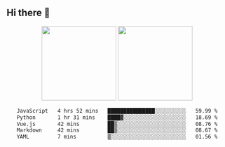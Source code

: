 ## Hi there 👋
<div align="center">
<span>  </span>
<img height="170px" src="https://github-readme-stats.vercel.app/api?username=bigQY&show_icons=true&count_private==true" /><span>        </span><img height="170px" src="https://github-readme-stats.vercel.app/api/top-langs/?username=bigQY&layout=compact&langs_count=8" />
<span>  </span>
</div>
<div align="center">

<!--START_SECTION:waka-->

```txt
JavaScript   4 hrs 52 mins   ███████████████░░░░░░░░░░   59.99 %
Python       1 hr 31 mins    ████▓░░░░░░░░░░░░░░░░░░░░   18.69 %
Vue.js       42 mins         ██▒░░░░░░░░░░░░░░░░░░░░░░   08.76 %
Markdown     42 mins         ██▒░░░░░░░░░░░░░░░░░░░░░░   08.67 %
YAML         7 mins          ▒░░░░░░░░░░░░░░░░░░░░░░░░   01.56 %
```

<!--END_SECTION:waka-->
</div>
